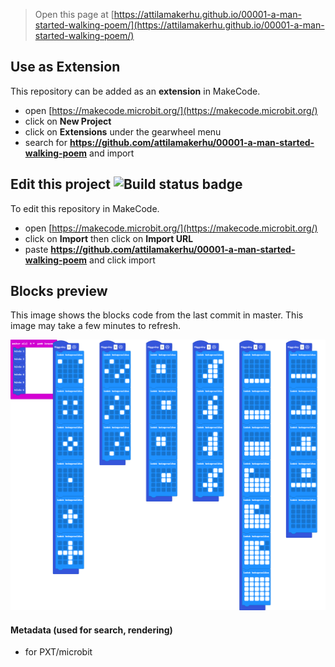 
> Open this page at [https://attilamakerhu.github.io/00001-a-man-started-walking-poem/](https://attilamakerhu.github.io/00001-a-man-started-walking-poem/)

## Use as Extension

This repository can be added as an **extension** in MakeCode.

* open [https://makecode.microbit.org/](https://makecode.microbit.org/)
* click on **New Project**
* click on **Extensions** under the gearwheel menu
* search for **https://github.com/attilamakerhu/00001-a-man-started-walking-poem** and import

## Edit this project ![Build status badge](https://github.com/attilamakerhu/00001-a-man-started-walking-poem/workflows/MakeCode/badge.svg)

To edit this repository in MakeCode.

* open [https://makecode.microbit.org/](https://makecode.microbit.org/)
* click on **Import** then click on **Import URL**
* paste **https://github.com/attilamakerhu/00001-a-man-started-walking-poem** and click import

## Blocks preview

This image shows the blocks code from the last commit in master.
This image may take a few minutes to refresh.

![A rendered view of the blocks](https://github.com/attilamakerhu/00001-a-man-started-walking-poem/raw/master/.github/makecode/blocks.png)

#### Metadata (used for search, rendering)

* for PXT/microbit
<script src="https://makecode.com/gh-pages-embed.js"></script><script>makeCodeRender("{{ site.makecode.home_url }}", "{{ site.github.owner_name }}/{{ site.github.repository_name }}");</script>
